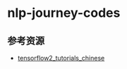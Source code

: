 # nlp-journey-codes

## 参考资源

* [tensorflow2_tutorials_chinese](https://github.com/czy36mengfei/tensorflow2_tutorials_chinese)